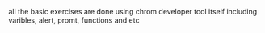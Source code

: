 all the basic exercises are done using chrom developer tool itself including varibles, alert, promt, functions and etc